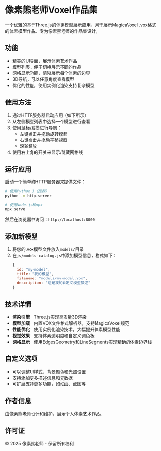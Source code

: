 # 像素熊老师Voxel作品集

一个优雅的基于Three.js的体素模型展示应用，用于展示MagicaVoxel .vox格式的体素模型作品。专为像素熊老师的作品集设计。

## 功能

- 精美的UI界面，展示体素艺术作品
- 模型列表，便于切换展示不同的作品
- 网格显示功能，清晰展示每个体素的边界
- 3D导航，可以任意角度查看模型
- 优化的性能，使用实例化渲染支持复杂模型

## 使用方法

1. 通过HTTP服务器启动应用（如下所示）
2. 从左侧模型列表中选择一个模型进行查看
3. 使用鼠标/触摸进行导航：
   - 左键点击并拖动旋转模型
   - 右键点击并拖动平移视图
   - 滚轮缩放
4. 使用右上角的开关来显示/隐藏网格线

## 运行应用

启动一个简单的HTTP服务器来提供文件：

```bash
# 使用Python 3（推荐）
python -m http.server

# 使用Node.js和npx
npx serve
```

然后在浏览器中访问：`http://localhost:8000`

## 添加新模型

1. 将您的.vox模型文件放入`models/`目录
2. 在`js/models-catalog.js`中添加模型信息，格式如下：
   ```js
   {
     id: "my-model",
     title: "我的模型",
     filename: "models/my-model.vox",
     description: "这是我的自定义模型描述"
   }
   ```

## 技术详情

- **渲染引擎**：Three.js实现高质量3D渲染
- **模型加载**：内置VOX文件格式解析器，支持MagicaVoxel规范
- **性能优化**：使用实例化渲染技术，大幅提升体素模型性能
- **视觉效果**：支持体素透明度和自定义调色板
- **网格显示**：使用EdgesGeometry和LineSegments实现精确的体素边界线

## 自定义选项

- 可以调整UI样式、背景颜色和光照设置
- 支持添加更多描述信息和元数据
- 可扩展支持更多功能，如动画、截图等

## 作者信息

由像素熊老师设计和维护，展示个人体素艺术作品。

## 许可证

© 2025 像素熊老师 - 保留所有权利 
